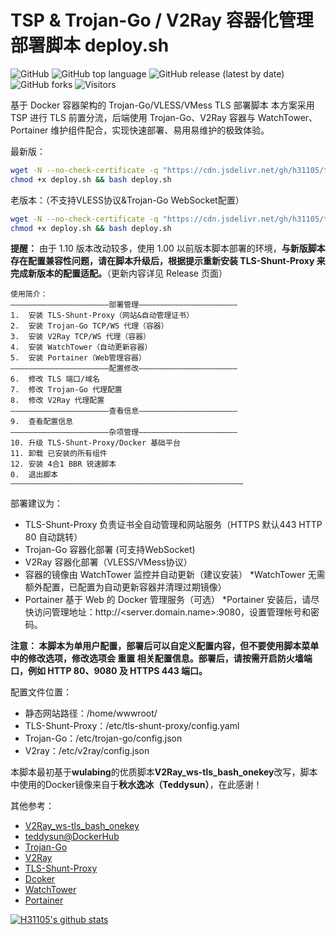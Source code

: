 # TSP & Trojan-Go / V2Ray 容器化管理部署脚本 deploy.sh

![GitHub](https://img.shields.io/github/license/h31105/trojan_v2_docker_onekey?style=flat)
![GitHub top language](https://img.shields.io/github/languages/top/h31105/trojan_v2_docker_onekey?style=flat)
![GitHub release (latest by date)](https://img.shields.io/github/v/release/h31105/trojan_v2_docker_onekey?style=flat)
![GitHub forks](https://img.shields.io/github/forks/h31105/trojan_v2_docker_onekey?style=flat)
![Visitors](https://visitor-badge.glitch.me/badge?page_id=h31105.trojan_v2_docker_onekey)

基于 Docker 容器架构的 Trojan-Go/VLESS/VMess TLS 部署脚本
本方案采用 TSP 进行 TLS 前置分流，后端使用 Trojan-Go、V2Ray 容器与 WatchTower、Portainer 维护组件配合，实现快速部署、易用易维护的极致体验。

最新版：
```Bash
wget -N --no-check-certificate -q "https://cdn.jsdelivr.net/gh/h31105/trojan_v2_docker_onekey/deploy.sh" && \
chmod +x deploy.sh && bash deploy.sh
```
老版本：（不支持VLESS协议&Trojan-Go WebSocket配置）
```Bash
wget -N --no-check-certificate -q "https://cdn.jsdelivr.net/gh/h31105/trojan_v2_docker_onekey@1.00/deploy.sh" && \
chmod +x deploy.sh && bash deploy.sh
```
**提醒：** 由于 1.10 版本改动较多，使用 1.00 以前版本脚本部署的环境，**与新版脚本存在配置兼容性问题，请在脚本升级后，根据提示重新安装 TLS-Shunt-Proxy 来完成新版本的配置适配。**（更新内容详见 Release 页面）

    使用简介：
    ——————————————————————部署管理——————————————————————
    1.  安装 TLS-Shunt-Proxy（网站&自动管理证书）
    2.  安装 Trojan-Go TCP/WS 代理（容器）
    3.  安装 V2Ray TCP/WS 代理（容器）
    4.  安装 WatchTower（自动更新容器）
    5.  安装 Portainer（Web管理容器）
    ——————————————————————配置修改——————————————————————
    6.  修改 TLS 端口/域名
    7.  修改 Trojan-Go 代理配置
    8.  修改 V2Ray 代理配置
    ——————————————————————查看信息——————————————————————
    9.  查看配置信息
    ——————————————————————杂项管理——————————————————————
    10. 升级 TLS-Shunt-Proxy/Docker 基础平台
    11. 卸载 已安装的所有组件
    12. 安装 4合1 BBR 锐速脚本
    0.  退出脚本 
    ————————————————————————————————————————————————————
    
部署建议为：

- TLS-Shunt-Proxy 负责证书全自动管理和网站服务（HTTPS 默认443 HTTP 80 自动跳转）
- Trojan-Go 容器化部署 (可支持WebSocket)
- V2Ray 容器化部署（VLESS/VMess协议）
- 容器的镜像由 WatchTower 监控并自动更新（建议安装）
  *WatchTower 无需额外配置，已配置为自动更新容器并清理过期镜像）
- Portainer 基于 Web 的 Docker 管理服务（可选）
  *Portainer 安装后，请尽快访问管理地址：http://<server.domain.name>:9080，设置管理帐号和密码。
  
**注意：
本脚本为单用户配置，部署后可以自定义配置内容，但不要使用脚本菜单中的修改选项，修改选项会 重置 相关配置信息。部署后，请按需开启防火墙端口，例如 HTTP 80、9080 及 HTTPS 443 端口。**

配置文件位置：
- 静态网站路径：/home/wwwroot/
- TLS-Shunt-Proxy：/etc/tls-shunt-proxy/config.yaml
- Trojan-Go：/etc/trojan-go/config.json
- V2ray：/etc/v2ray/config.json

本脚本最初基于**wulabing**的优质脚本**V2Ray_ws-tls_bash_onekey**改写，脚本中使用的Docker镜像来自于**秋水逸冰（Teddysun）**，在此感谢！

其他参考：
- [V2Ray_ws-tls_bash_onekey](https://github.com/wulabing/V2Ray_ws-tls_bash_onekey)
- [teddysun@DockerHub](https://hub.docker.com/u/teddysun/)
- [Trojan-Go](https://github.com/p4gefau1t/trojan-go)
- [V2Ray](https://www.v2fly.org/)
- [TLS-Shunt-Proxy](https://github.com/liberal-boy/tls-shunt-proxy)
- [Dcoker](https://www.docker.com/)
- [WatchTower](https://github.com/containrrr/watchtower)
- [Portainer](https://github.com/portainer/portainer)

[![H31105's github stats](https://github-readme-stats.vercel.app/api?username=h31105&count_private=true&show_icons=true)](https://github.com/h31105)
